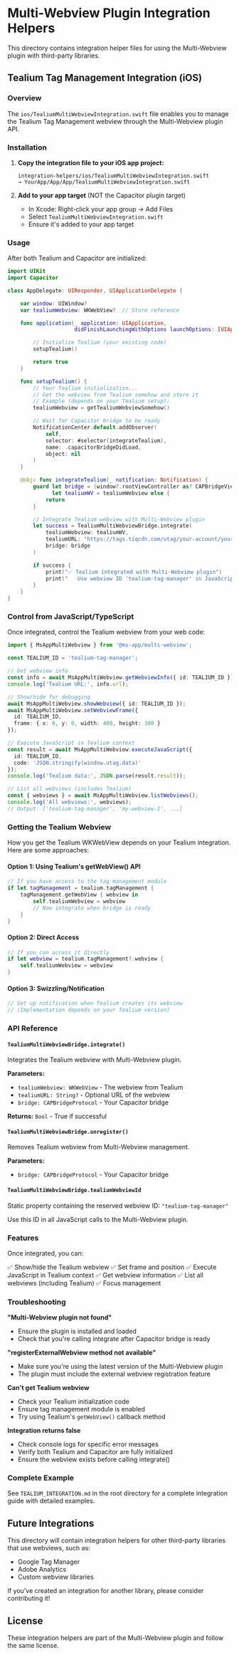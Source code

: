 # Multi-Webview Plugin Integration Helpers

This directory contains integration helper files for using the Multi-Webview plugin with third-party libraries.

## Tealium Tag Management Integration (iOS)

### Overview

The `ios/TealiumMultiWebviewIntegration.swift` file enables you to manage the Tealium Tag Management webview through the Multi-Webview plugin API.

### Installation

1. **Copy the integration file to your iOS app project:**
   ```
   integration-helpers/ios/TealiumMultiWebviewIntegration.swift
   → YourApp/App/App/TealiumMultiWebviewIntegration.swift
   ```

2. **Add to your app target** (NOT the Capacitor plugin target)
   - In Xcode: Right-click your app group → Add Files
   - Select `TealiumMultiWebviewIntegration.swift`
   - Ensure it's added to your app target

### Usage

After both Tealium and Capacitor are initialized:

```swift
import UIKit
import Capacitor

class AppDelegate: UIResponder, UIApplicationDelegate {

    var window: UIWindow?
    var tealiumWebview: WKWebView?  // Store reference

    func application(_ application: UIApplication,
                     didFinishLaunchingWithOptions launchOptions: [UIApplication.LaunchOptionsKey: Any]?) -> Bool {

        // Initialize Tealium (your existing code)
        setupTealium()

        return true
    }

    func setupTealium() {
        // Your Tealium initialization...
        // Get the webview from Tealium somehow and store it
        // Example (depends on your Tealium setup):
        tealiumWebview = getTealiumWebviewSomehow()

        // Wait for Capacitor bridge to be ready
        NotificationCenter.default.addObserver(
            self,
            selector: #selector(integrateTealium),
            name: .capacitorBridgeDidLoad,
            object: nil
        )
    }

    @objc func integrateTealium(_ notification: Notification) {
        guard let bridge = (window?.rootViewController as? CAPBridgeViewController)?.bridge,
              let tealiumWV = tealiumWebview else {
            return
        }

        // Integrate Tealium webview with Multi-Webview plugin
        let success = TealiumMultiWebviewBridge.integrate(
            tealiumWebview: tealiumWV,
            tealiumURL: "https://tags.tiqcdn.com/utag/your-account/your-profile/mobile.html",
            bridge: bridge
        )

        if success {
            print("✅ Tealium integrated with Multi-Webview plugin")
            print("   Use webview ID 'tealium-tag-manager' in JavaScript")
        }
    }
}
```

### Control from JavaScript/TypeScript

Once integrated, control the Tealium webview from your web code:

```typescript
import { MsAppMultiWebview } from '@ms-app/multi-webview';

const TEALIUM_ID = 'tealium-tag-manager';

// Get webview info
const info = await MsAppMultiWebview.getWebviewInfo({ id: TEALIUM_ID });
console.log('Tealium URL:', info.url);

// Show/hide for debugging
await MsAppMultiWebview.showWebview({ id: TEALIUM_ID });
await MsAppMultiWebview.setWebviewFrame({
  id: TEALIUM_ID,
  frame: { x: 0, y: 0, width: 400, height: 300 }
});

// Execute JavaScript in Tealium context
const result = await MsAppMultiWebview.executeJavaScript({
  id: TEALIUM_ID,
  code: 'JSON.stringify(window.utag.data)'
});
console.log('Tealium data:', JSON.parse(result.result));

// List all webviews (includes Tealium)
const { webviews } = await MsAppMultiWebview.listWebviews();
console.log('All webviews:', webviews);
// Output: ['tealium-tag-manager', 'my-webview-1', ...]
```

### Getting the Tealium Webview

How you get the Tealium WKWebView depends on your Tealium integration. Here are some approaches:

#### Option 1: Using Tealium's getWebView() API

```swift
// If you have access to the tag management module
if let tagManagement = tealium.tagManagement {
    tagManagement.getWebView { webview in
        self.tealiumWebview = webview
        // Now integrate when bridge is ready
    }
}
```

#### Option 2: Direct Access

```swift
// If you can access it directly
if let webview = tealium.tagManagement?.webview {
    self.tealiumWebview = webview
}
```

#### Option 3: Swizzling/Notification

```swift
// Set up notification when Tealium creates its webview
// (Implementation depends on your Tealium version)
```

### API Reference

#### `TealiumMultiWebviewBridge.integrate()`

Integrates the Tealium webview with Multi-Webview plugin.

**Parameters:**
- `tealiumWebview: WKWebView` - The webview from Tealium
- `tealiumURL: String?` - Optional URL of the webview
- `bridge: CAPBridgeProtocol` - Your Capacitor bridge

**Returns:** `Bool` - True if successful

#### `TealiumMultiWebviewBridge.unregister()`

Removes Tealium webview from Multi-Webview management.

**Parameters:**
- `bridge: CAPBridgeProtocol` - Your Capacitor bridge

#### `TealiumMultiWebviewBridge.tealiumWebviewId`

Static property containing the reserved webview ID: `"tealium-tag-manager"`

Use this ID in all JavaScript calls to the Multi-Webview plugin.

### Features

Once integrated, you can:

✅ Show/hide the Tealium webview
✅ Set frame and position
✅ Execute JavaScript in Tealium context
✅ Get webview information
✅ List all webviews (including Tealium)
✅ Focus management

### Troubleshooting

**"Multi-Webview plugin not found"**
- Ensure the plugin is installed and loaded
- Check that you're calling integrate after Capacitor bridge is ready

**"registerExternalWebview method not available"**
- Make sure you're using the latest version of the Multi-Webview plugin
- The plugin must include the external webview registration feature

**Can't get Tealium webview**
- Check your Tealium initialization code
- Ensure tag management module is enabled
- Try using Tealium's `getWebView()` callback method

**Integration returns false**
- Check console logs for specific error messages
- Verify both Tealium and Capacitor are fully initialized
- Ensure the webview exists before calling integrate()

### Complete Example

See `TEALIUM_INTEGRATION.md` in the root directory for a complete integration guide with detailed examples.

## Future Integrations

This directory will contain integration helpers for other third-party libraries that use webviews, such as:

- Google Tag Manager
- Adobe Analytics
- Custom webview libraries

If you've created an integration for another library, please consider contributing it!

## License

These integration helpers are part of the Multi-Webview plugin and follow the same license.
